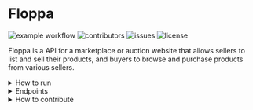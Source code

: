# Floppa


![example workflow](https://github.com/Floppa-equipe-16/floppa/actions/workflows/maven.yml/badge.svg)
![contributors](https://img.shields.io/github/contributors/Floppa-equipe-16/floppa)
![issues](https://img.shields.io/github/issues/Floppa-equipe-16/floppa)
![license](https://img.shields.io/github/license/Floppa-equipe-16/floppa)

Floppa is a API for a marketplace or auction website that allows sellers to list and sell their products, and buyers to browse and purchase products from various sellers.

<details>
<summary>How to run</summary>

### Requirements
- Java 11
- Maven

### Environment variables
For the application to work, you need to set the following environment variables:

#### _Database_
```
FLOPPA_MONGO_CLUSTER_URL=[A MongoDB cluster url]
FLOPPA_MONGO_DATABASE=[A MongoDB database name]
```
#### _Email Service_ (Optional)
```
FLOPPA_HOST_EMAIL=[Whatever email you want to use as the sender for the email service]
FOPPA_HOST_PASSWORD=[The app password for the particular email]
```
### Commands
#### Build
```
mvn clean install
```
#### Execute
```
mvn exec:java
```
</details>

<details>
<summary>Endpoints</summary><br>

- `GET /health` - Checks the health status of the API
- `POST /sellers` - Allows sellers to create an account and list their products.
- `GET /sellers` - Retrieves a list of top sellers based on a ranking criteria.
- `GET /sellers/{sellerId}` - Retrieves information about a specific seller.
- `POST /products` - Allows sellers to create a new product listing.
- `GET /products` - Retrieves a list of products with optional filters such as sellerId, title, category, minPrice and maxPrice
- `GET /products/{productId}` - Retrieves detailed information about a specific product.
- `POST /products/{productId}/sell` - Marks a product as sold by the seller
- `POST /products/{productId}/offers` - Allows buyers to make an offer on a product

</details>

<details>
<summary>How to contribute</summary><br>

Everyone is welcomed to contribute! If you are interested, see the [Contribution Guide](CONTRIBUTING.md).

</details>
